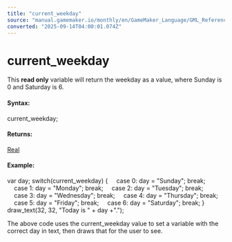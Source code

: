```yaml
---
title: "current_weekday"
source: "manual.gamemaker.io/monthly/en/GameMaker_Language/GML_Reference/Maths_And_Numbers/Date_And_Time/current_weekday.htm"
converted: "2025-09-14T04:00:01.074Z"
---
```


# current\_weekday

This **read only** variable will return the weekday as a value, where Sunday is 0 and Saturday is 6.

#### Syntax:

current\_weekday;

#### Returns:

[Real](../../../../../../../GameMaker_Language/GML_Overview/Data_Types.md)

#### Example:

var day;
switch(current\_weekday)
{
    case 0: day = "Sunday"; break;
    case 1: day = "Monday"; break;
    case 2: day = "Tuesday"; break;
    case 3: day = "Wednesday"; break;
    case 4: day = "Thursday"; break;
    case 5: day = "Friday"; break;
    case 6: day = "Saturday"; break;
}
draw\_text(32, 32, "Today is " + day +".");

The above code uses the current\_weekday value to set a variable with the correct day in text, then draws that for the user to see.